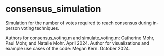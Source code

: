 # consensus_simulation
Simulation for the number of votes required to reach consensus during in-person voting techniques. 

Authors for consensus_voting.m and simulate_voting.m: Catherine Mohr, Paul Mohr, and Natalie Mohr. April 2024.
Author for visualizations and example use cases of the code: Megan Kern. October 2024.


